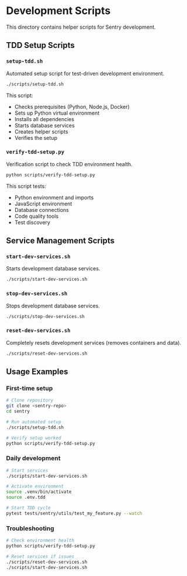 # Development Scripts

This directory contains helper scripts for Sentry development.

## TDD Setup Scripts

### `setup-tdd.sh`
Automated setup script for test-driven development environment.

```bash
./scripts/setup-tdd.sh
```

This script:
- Checks prerequisites (Python, Node.js, Docker)
- Sets up Python virtual environment
- Installs all dependencies
- Starts database services
- Creates helper scripts
- Verifies the setup

### `verify-tdd-setup.py`
Verification script to check TDD environment health.

```bash
python scripts/verify-tdd-setup.py
```

This script tests:
- Python environment and imports
- JavaScript environment
- Database connections
- Code quality tools
- Test discovery

## Service Management Scripts

### `start-dev-services.sh`
Starts development database services.

```bash
./scripts/start-dev-services.sh
```

### `stop-dev-services.sh`
Stops development database services.

```bash
./scripts/stop-dev-services.sh
```

### `reset-dev-services.sh`
Completely resets development services (removes containers and data).

```bash
./scripts/reset-dev-services.sh
```

## Usage Examples

### First-time setup
```bash
# Clone repository
git clone <sentry-repo>
cd sentry

# Run automated setup
./scripts/setup-tdd.sh

# Verify setup worked
python scripts/verify-tdd-setup.py
```

### Daily development
```bash
# Start services
./scripts/start-dev-services.sh

# Activate environment
source .venv/bin/activate
source .env.tdd

# Start TDD cycle
pytest tests/sentry/utils/test_my_feature.py --watch
```

### Troubleshooting
```bash
# Check environment health
python scripts/verify-tdd-setup.py

# Reset services if issues
./scripts/reset-dev-services.sh
./scripts/start-dev-services.sh
```
